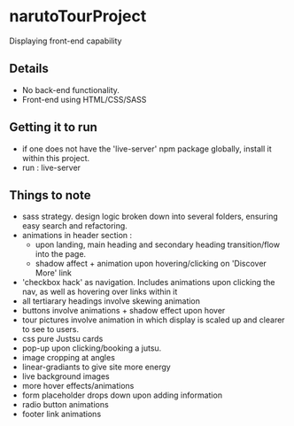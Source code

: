 # narutoTourProject
Displaying front-end capability

## Details
- No back-end functionality.
- Front-end using HTML/CSS/SASS

## Getting it to run
- if one does not have the 'live-server' npm package globally, install it within this project.
- run : live-server 

## Things to note
- sass strategy. design logic broken down into several folders, ensuring easy search and refactoring.
- animations in header section :
    - upon landing, main heading and secondary heading transition/flow into the page.
    - shadow affect + animation upon hovering/clicking on 'Discover More' link
- 'checkbox hack' as navigation. Includes animations upon clicking the nav, as well as hovering over links within it
- all tertiarary headings involve skewing animation
- buttons involve animations + shadow effect upon hover
- tour pictures involve animation in which display is scaled up and clearer to see to users.
- css pure Justsu cards
- pop-up upon clicking/booking a jutsu.
- image cropping at angles
- linear-gradiants to give site more energy
- live background images
- more hover effects/animations
- form placeholder drops down upon adding information
- radio button animations
- footer link animations


